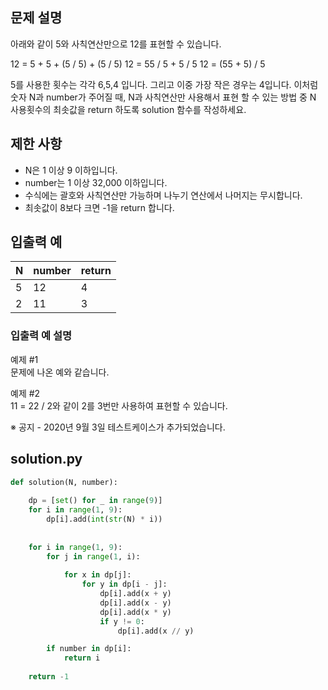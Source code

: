 ## 문제 설명
아래와 같이 5와 사칙연산만으로 12를 표현할 수 있습니다.

12 = 5 + 5 + (5 / 5) + (5 / 5)
12 = 55 / 5 + 5 / 5
12 = (55 + 5) / 5

5를 사용한 횟수는 각각 6,5,4 입니다. 그리고 이중 가장 작은 경우는 4입니다.
이처럼 숫자 N과 number가 주어질 때, N과 사칙연산만 사용해서 표현 할 수 있는 방법 중 N 사용횟수의 최솟값을 return 하도록 solution 함수를 작성하세요.

## 제한 사항
- N은 1 이상 9 이하입니다.
- number는 1 이상 32,000 이하입니다.
- 수식에는 괄호와 사칙연산만 가능하며 나누기 연산에서 나머지는 무시합니다.
- 최솟값이 8보다 크면 -1을 return 합니다.

## 입출력 예
|N|number|return|
|---|---|---|
|5|12|4|
|2|11|3|

### 입출력 예 설명
예제 #1 <br>
문제에 나온 예와 같습니다.

예제 #2 <br>
11 = 22 / 2와 같이 2를 3번만 사용하여 표현할 수 있습니다.

※ 공지 - 2020년 9월 3일 테스트케이스가 추가되었습니다.

## solution.py
``` python
def solution(N, number):
    
    dp = [set() for _ in range(9)]
    for i in range(1, 9):
        dp[i].add(int(str(N) * i))
    
    
    for i in range(1, 9):
        for j in range(1, i):
            
            for x in dp[j]:
                for y in dp[i - j]:
                    dp[i].add(x + y)
                    dp[i].add(x - y)
                    dp[i].add(x * y)
                    if y != 0:
                        dp[i].add(x // y)

        if number in dp[i]:
            return i
    
    return -1
```
